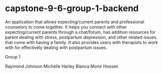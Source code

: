 # capstone-9-6-group-1-backend

An application that allows expecting/current parents and professional counselors to come together. It helps you connect with other expecting/current parents through a chat/forum, has addition resources for parent dealing with stress, postpartum depression, and other related issues that come with having a family. It also provides users with therapists to work with for effectively dealing with postpartum issues.

Group 1

Raymond Johnson
Michelle Harley
Blanca
Monir Hossen
